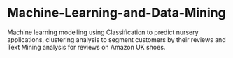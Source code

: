 # Machine-Learning-and-Data-Mining
 Machine learning modelling using Classification to predict nursery applications, clustering analysis to segment customers by their reviews and Text Mining analysis for reviews on Amazon UK shoes.
